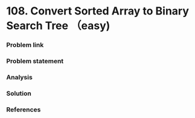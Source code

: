 # 108. Convert Sorted Array to Binary Search Tree （easy\)

### Problem link

### Problem statement

### Analysis

### Solution

### References

